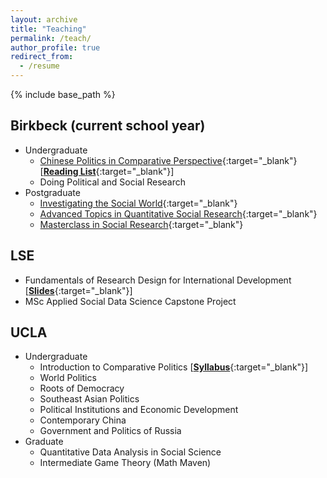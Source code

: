 ```yaml
---
layout: archive
title: "Teaching"
permalink: /teach/
author_profile: true
redirect_from:
  - /resume
---
```


{% include base_path %}

## Birkbeck (current school year)

  - Undergraduate
    - [Chinese Politics in Comparative Perspective](https://www.bbk.ac.uk/courses/modules/sspo/SSPO273S6){:target="_blank"} [[**Reading List**](https://github.com/ccheng11/BBK_Dashboard/blob/main/CPCP/Reading.md){:target="_blank"}]
    - Doing Political and Social Research
  - Postgraduate
    - [Investigating the Social World](https://www.bbk.ac.uk/courses/modules/sspo/SSPO263S7){:target="_blank"}
    - [Advanced Topics in Quantitative Social Research](https://www.bbk.ac.uk/courses/modules/sspo/SSPO241H7){:target="_blank"}
    - [Masterclass in Social Research](https://www.bbk.ac.uk/courses/modules/sspo/SSPO019S7){:target="_blank"}
    

## LSE

  - Fundamentals of Research Design for International Development [[**Slides**](https://github.com/ccheng11/MY410){:target="_blank"}]
  - MSc Applied Social Data Science Capstone Project

## UCLA

  - Undergraduate
    - Introduction to Comparative Politics [[**Syllabus**](https://ccheng11.github.io/files/ucla_ps50.pdf){:target="_blank"}]
    - World Politics
    - Roots of Democracy
    - Southeast Asian Politics
    - Political Institutions and Economic Development
    - Contemporary China
    - Government and Politics of Russia
  - Graduate
    - Quantitative Data Analysis in Social Science
    - Intermediate Game Theory (Math Maven)
